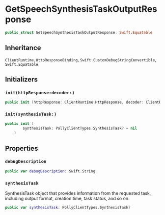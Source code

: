 # GetSpeechSynthesisTaskOutputResponse

``` swift
public struct GetSpeechSynthesisTaskOutputResponse: Swift.Equatable 
```

## Inheritance

`ClientRuntime.HttpResponseBinding`, `Swift.CustomDebugStringConvertible`, `Swift.Equatable`

## Initializers

### `init(httpResponse:decoder:)`

``` swift
public init (httpResponse: ClientRuntime.HttpResponse, decoder: ClientRuntime.ResponseDecoder? = nil) throws 
```

### `init(synthesisTask:)`

``` swift
public init (
        synthesisTask: PollyClientTypes.SynthesisTask? = nil
    )
```

## Properties

### `debugDescription`

``` swift
public var debugDescription: Swift.String 
```

### `synthesisTask`

SynthesisTask object that provides information from the requested
task, including output format, creation time, task status, and so
on.

``` swift
public var synthesisTask: PollyClientTypes.SynthesisTask?
```
